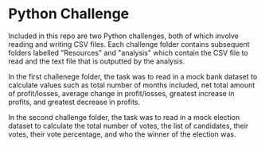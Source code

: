 # Python Challenge
Included in this repo are two Python challenges, both of which involve reading and writing CSV files. Each challenge folder contains subsequent folders labelled "Resources" and "analysis" which contain the CSV file to read and the text file that is outputted by the analysis. 

In the first challenege folder, the task was to read in a mock bank dataset to calculate values such as total number of months included, net total amount of profit/losses, average change in profit/losses, greatest increase in profits, and greatest decrease in profits.

In the second challenge folder, the task was to read in a mock election dataset to calculate the total number of votes, the list of candidates, their votes, their vote percentage, and who the winner of the election was.
